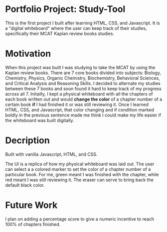 # Portfolio Project: Study-Tool

This is the first project I built after learning HTML, CSS, and Javascript. It is a "digital whiteboard" where the user can keep track of their studies, specifically their MCAT Kaplan review books studies.

# Motivation

When this project was built I was studying to take the MCAT by using the Kaplan review books. There are 7 core books divided into subjects: Biology, Chemistry, Physics, Organic Chemistry, Biochemistry, Behavioral Sciences, and Critical Analysis and Reasoning Skills. I decided to alternate my studies between these 7 books and soon found it hard to keep track of my progress across all 7. Initailly, I kept a physical whiteboard with all the chapters of each book written out and would **change the color** of a chapter number of a certain book **if** I had finished it or was still reviewing it. Once I learned HTML, CSS, and Javascript, that color changing and if condition marked boldly in the previous sentence made me think I could make my life easier if the whiteboard was built digitally.

# Decription

Built with vanilla Javascript, HTML, and CSS.

The UI is a replica of how my physical whiteboard was laid out. The user can select a a colored marker to set the color of a chapter number of a particular book. For me, green meant I was finished with the chapter, while red meant I was still reviewing it. The eraser can serve to bring back the default black color.

# Future Work

I plan on adding a percentage score to give a numeric incentive to reach 100% of chapters finished.
